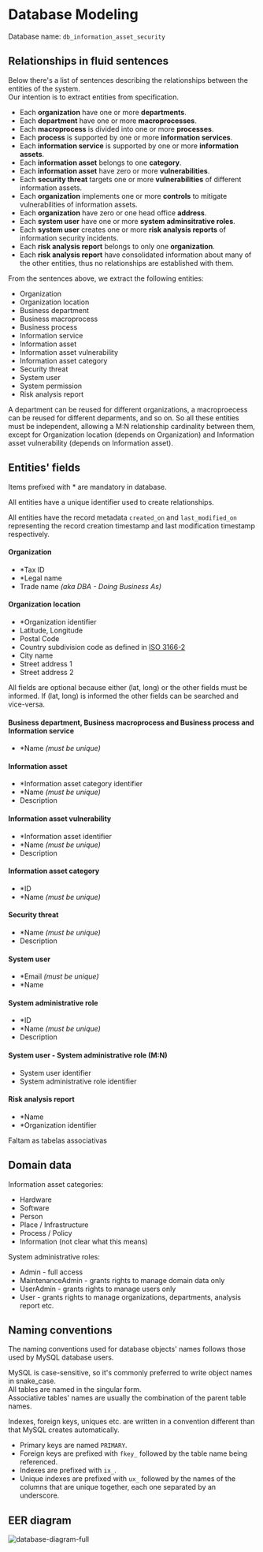 # Database Modeling

Database name: `db_information_asset_security`

## Relationships in fluid sentences

Below there's a list of sentences describing the relationships between the entities of the system.  
Our intention is to extract entities from specification.

- Each **organization** have one or more **departments**.
- Each **department** have one or more **macroprocesses**.
- Each **macroprocess** is divided into one or more **processes**.
- Each **process** is supported by one or more **information services**.
- Each **information service** is supported by one or more **information assets**.
- Each **information asset** belongs to one **category**.
- Each **information asset** have zero or more **vulnerabilities**.
- Each **security threat** targets one or more **vulnerabilities** of different information assets.
- Each **organization** implements one or more **controls** to mitigate vulnerabilities of information assets.
- Each **organization** have zero or one head office **address**.
- Each **system user** have one or more **system adminsitrative roles**.
- Each **system user** creates one or more **risk analysis reports** of information security incidents.
- Each **risk analysis report** belongs to only one **organization**.
- Each **risk analysis report** have consolidated information about many of the other entities, thus no relationships are established with them.

From the sentences above, we extract the following entities:

- Organization
- Organization location
- Business department
- Business macroprocess
- Business process
- Information service
- Information asset
- Information asset vulnerability
- Information asset category
- Security threat
- System user
- System permission
- Risk analysis report

A department can be reused for different organizations, a macroproecess can be reused for different deparments, and so on. So all these entities must be independent, allowing a M:N relationship cardinality between them, except for Organization location (depends on Organization) and Information asset vulnerability (depends on Information asset).

## Entities' fields

Items prefixed with * are mandatory in database.

All entities have a unique identifier used to create relationships.

All entities have the record metadata `created_on` and `last_modified_on` representing the record creation timestamp and last modification timestamp respectively.

#### Organization

- *Tax ID
- *Legal name
- Trade name _(aka DBA - Doing Business As)_

#### Organization location

- *Organization identifier
- Latitude, Longitude
- Postal Code
- Country subdivision code as defined in [ISO 3166-2](https://en.wikipedia.org/wiki/ISO_3166-2)
- City name
- Street address 1
- Street address 2

All fields are optional because either (lat, long) or the other fields must be informed. If (lat, long) is informed the other fields can be searched and vice-versa.

#### Business department, Business macroprocess and Business process and Information service

- *Name _(must be unique)_

#### Information asset

- *Information asset category identifier
- *Name _(must be unique)_
- Description

#### Information asset vulnerability

- *Information asset identifier
- *Name _(must be unique)_
- Description

#### Information asset category

- *ID
- *Name _(must be unique)_

#### Security threat

- *Name _(must be unique)_
- Description

#### System user

- *Email _(must be unique)_
- *Name

#### System administrative role

- *ID
- *Name _(must be unique)_
- Description

#### System user - System administrative role (M:N)

- System user identifier
- System administrative role identifier

#### Risk analysis report

- *Name
- *Organization identifier




Faltam as tabelas associativas



## Domain data

Information asset categories:

- Hardware
- Software
- Person
- Place / Infrastructure
- Process / Policy
- Information (not clear what this means)

System administrative roles:

- Admin - full access
- MaintenanceAdmin - grants rights to manage domain data only
- UserAdmin - grants rights to manage users only
- User - grants rights to manage organizations, departments, analysis report etc.

## Naming conventions

The naming conventions used for database objects' names follows those used by MySQL database users.

MySQL is case-sensitive, so it's commonly preferred to write object names in snake_case.  
All tables are named in the singular form.  
Associative tables' names are usually the combination of the parent table names.

Indexes, foreign keys, uniques etc. are written in a convention different than that MySQL creates automatically.

- Primary keys are named `PRIMARY`.
- Foreign keys are prefixed with `fkey_` followed by the table name being referenced.
- Indexes are prefixed with `ix_`.
- Unique indexes are prefixed with `ux_` followed by the names of the columns that are unique together, each one separated by an underscore.

## EER diagram

![database-diagram-full](https://user-images.githubusercontent.com/16355712/32494677-ad22f250-c3a9-11e7-80ef-c359cd6f8113.png)